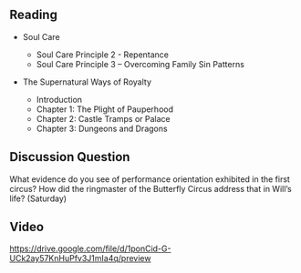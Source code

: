 ---
---
## Reading

- Soul Care
  - Soul Care Principle 2 - Repentance
  - Soul Care Principle 3 – Overcoming Family Sin Patterns

- The Supernatural Ways of Royalty
  - Introduction
  - Chapter 1: The Plight of Pauperhood
  - Chapter 2: Castle Tramps or Palace
  - Chapter 3: Dungeons and Dragons


## Discussion Question

What evidence do you see of performance orientation exhibited in the first circus? How did the ringmaster of the Butterfly Circus address that in Will’s life?  (Saturday)


## Video

https://drive.google.com/file/d/1ponCid-G-UCk2ay57KnHuPfv3J1mIa4q/preview
